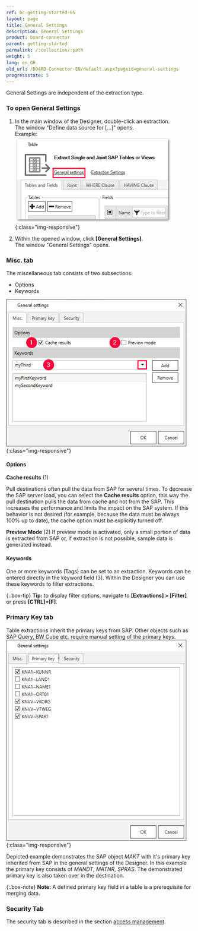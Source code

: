 ```yaml
---
ref: bc-getting-started-05
layout: page
title: General Settings
description: General Settings
product: board-connector
parent: getting-started
permalink: /:collection/:path
weight: 5
lang: en_GB
old_url: /BOARD-Connector-EN/default.aspx?pageid=general-settings
progressstate: 5
---	
```

General Settings are independent of the extraction type.

### To open General Settings
1. In the main window of the Designer, double-click an extraction.<br>
The window "Define data source for [...]" opens.<br>
Example:
![General-Settings](/img/content/General-Settings_designer.png){:class="img-responsive"}

2. Within the opened window, click **[General Settings]**.<br>
The window "General Settings" opens.


### Misc. tab
The miscellaneous tab consists of two subsections:
- Options
- Keywords

![General-Settings](/img/content/General-Settings.png){:class="img-responsive"}

#### Options
**Cache results** (1)


Pull destinations often pull the data from SAP for several times. To decrease the SAP server load, you can select the **Cache results** option, this way the pull destination pulls the data from cache and not from the SAP.
This increases the performance and limits the impact on the SAP system. If this behavior is not desired (for example, because the data must be always 100% up to date), the cache option must be explicitly turned off.

**Preview Mode** (2)
If preview mode is activated, only a small portion of data is extracted from SAP or, if extraction is not possible, sample data is generated instead.

#### Keywords
One or more keywords (Tags) can be set to an extraction. 
Keywords can be entered directly in the keyword field (3).
Within the Designer you can use these keywords to filter  extractions. 

{:.box-tip}
**Tip:** to display filter options, navigate to **[Extractions] > [Filter]** or press **[CTRL]+[F]**.
 
### Primary Key tab
Table extractions inherit the primary keys from SAP. Other objects such as SAP Query, BW Cube etc. require manual setting of the primary keys.  
![General-Settings-Primary-Key](/img/content/XU_table_Primary_key.png){:class="img-responsive"}

Depicted example demonstrates the SAP object *MAKT* with it's primary key inherited from SAP in the general settings of the Designer. In this example the primary key consists of *MANDT*, *MATNR*, *SPRAS*. The demonstrated primary key is also taken over in the destination. 

{:.box-note}
**Note:** A defined primary key field in a table is a prerequisite for merging data. 


### Security Tab
The security tab is described in the section [access management](https://help.theobald-software.com/en/board-connector/security/access-management).
